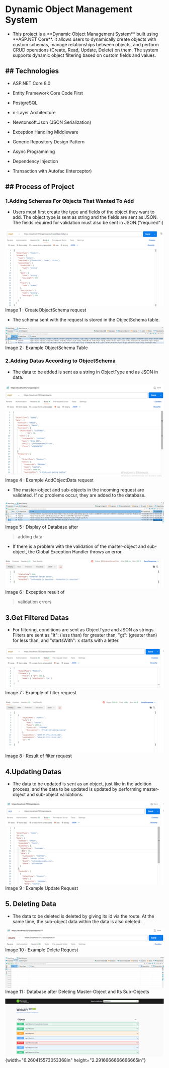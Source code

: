 # Dynamic Object Management System

-   This project is a \*\*Dynamic Object Management System\*\* built
    using \*\*ASP.NET Core\*\*. It allows users to dynamically create
    objects with custom schemas, manage relationships between objects,
    and perform CRUD operations (Create, Read, Update, Delete) on them.
    The system supports dynamic object filtering based on custom fields
    and values.

## \## Technologies

-   ASP.NET Core 8.0

-   Entity Framework Core Code First

-   PostgreSQL

-   n-Layer Architecture

-   Newtonsoft.Json (JSON Serialization)

-   Exception Handling Middleware

-   Generic Repository Design Pattern

-   Async Programming

-   Dependency Injection

-   Transaction with Autofac (Interceptor)

## **\## Process of Project**

### **1.Adding Schemas For Objects That Wanted To Add**

-   Users must first create the type and fields of the object they want
    to add. The object type is sent as string and the fields are sent as
    JSON. The fields required for validation must also be sent in
    JSON.("required":)

![](WebAPI/WebAPI/Images/ObjectSchemaAddRequest.png) Image 1 : CreateObjectSchema request

-   The schema sent with the request is stored in the ObjectSchema
    table.

![](WebAPI/WebAPI/Images/ObjectSchemaDB.png) Image 2 : Example ObjectSchema Table

### 

### **2.Adding Datas According to ObjectSchema**

-   The data to be added is sent as a string in ObjectType and as JSON
    in data.

![](WebAPI/WebAPI/Images/ObjectAddRequest.png) Image 4 : Example AddObjectData request

-   The master-object and sub-objects in the incoming request are
    validated. If no problems occur, they are added to the database.

![](WebAPI/WebAPI/Images/DBAfterAdding.png) Image 5 : Display of Database after
> adding data

-   If there is a problem with the validation of the master-object and
    sub-object, the Global Exception Handler throws an error.

![](WebAPI/WebAPI/Images/AddingDataErrorResponse.png) Image 6 : Exception result of
> validation errors

## 

## **3.Get Filtered Datas**

-   For filtering, conditions are sent as ObjectType and JSON as
    strings. Filters are sent as "lt": (less than) for greater than,
    "gt": (greater than) for less than, and "startsWith": x starts with
    a letter.

![](WebAPI/WebAPI/Images/FilterRequest.png) Image 7 : Example of filter request

![](WebAPI/WebAPI/Images/FilterResponse.png) Image 8 : Result of filter request

## **4.Updating Datas**

-   The data to be updated is sent as an object, just like in the
    addition process, and the data to be updated is updated by
    performing master-object and sub-object validations.

![](WebAPI/WebAPI/Images/PutRequest.png) Image 9 : Example Update Request

## **5. Deleting Data**

-   The data to be deleted is deleted by giving its id via the route. At
    the same time, the sub-object data within the data is also deleted.

![](WebAPI/WebAPI/Images/DeleteRequest.png) Image 10 : Example Delete Request

![](WebAPI/WebAPI/Images/DBAfterDeleting.png) Image 11 : Database after Deleting
Master-Object and Its Sub-Objects

![](WebAPI/WebAPI/Images/Swagger.png){width="6.260415573053368in"
height="2.2916666666666665in"}
